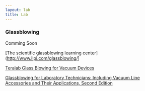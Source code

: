 ```yaml
---
layout: lab
title: Lab
---
```


### Glassblowing

<div class="alert alert-danger">Comming Soon</div>

[The scientific glassblowing learning center](http://www.ilpi.com/glassblowing/]

[Teralab Glass Blowing for Vacuum Devices](http://www.teralab.co.uk/Glass_Blowing/Glass_Blowing_Menu.htm)

[Glassblowing for Laboratory Technicians: Including Vacuum Line Accessories and Their Applications, Second Edition](http://www.amazon.com/gp/product/1483116573/ref=oh_details_o00_s00_i00?ie=UTF8&psc=1)

